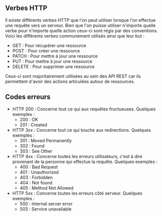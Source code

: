 Verbes HTTP
--------------------------

Il existe différents verbes HTTP que l'on peut utiliser lorsque l'on effectue une requête vers un serveur. Bien que l'on puisse utiliser n'importe quelle verbe pour n'importe quelle action ceux-ci sont régis par des conventions. Voici les différents verbes communément utilisés ainsi que leur but :
- GET : Pour récupérer une ressource
- POST : Pour créer une ressource
- PATCH : Pour mettre à jour une ressource
- PUT : Pour mettre à jour une ressource
- DELETE : Pour supprimer une ressource

Ceux-ci sont majoritairement utilisées au sein des API REST car ils permettent d'avoir des actions articulées autour de ressources.

Codes erreurs
--------------------------

- HTTP 200 : Concerne tout ce qui aux requêtes fructueuses. Quelques exemples :
	- 200 : OK
	- 201 : Created
- HTTP 3xx : Concerne tout ce qui touche aux redirections. Quelques exemples :
	- 301 : Moved Permanently
	- 302 : Found
	- 303 : See Other
- HTTP 4xx : Concerne toutes les erreurs utilisateurs, c'est à dire provenant de la personne qui effectue la requête. Quelques exemples :
	- 400 : Bad Request
	- 401 : Unauthorized
	- 403 : Forbidden
	- 404 : Not found
	- 405 : Method Not Allowed
- HTTP 5xx : Concerne toutes les erreurs côté serveur. Quelques exemples : 
	- 500 : Internal server error
	- 503 : Service unavailable